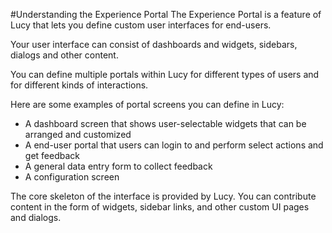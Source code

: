 #Understanding the Experience Portal
The Experience Portal is a feature of Lucy that lets you define custom user interfaces for end-users.

Your user interface can consist of dashboards and widgets, sidebars, dialogs and other content.

You can define multiple portals within Lucy for different types of users and for different kinds of interactions.


Here are some examples of portal screens you can define in Lucy:

* A dashboard screen that shows user-selectable widgets that can be arranged and customized
* A end-user portal that users can login to and perform select actions and get feedback
* A general data entry form to collect feedback
* A configuration screen

The core skeleton of the interface is provided by Lucy. You can contribute content in the form of widgets, sidebar links, and other custom UI pages and dialogs.